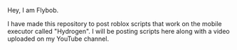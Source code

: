 Hey,
I am Flybob.

I have made this repository to post roblox scripts that work on the mobile executor called "Hydrogen".
I will be posting scripts here along with a video uploaded on my YouTube channel.

